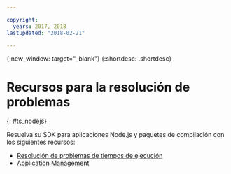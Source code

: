 ```yaml
---

copyright:
  years: 2017, 2018
lastupdated: "2018-02-21"

---
```


{:new_window: target="_blank"}
{:shortdesc: .shortdesc}

# Recursos para la resolución de problemas
{: #ts_nodejs}

Resuelva su SDK para aplicaciones Node.js y paquetes de compilación con los siguientes recursos:

* [Resolución de problemas de tiempos de ejecución](../common/ts_runtimes.html#runtimes)
* [Application Management](../common/app_mng.html)

